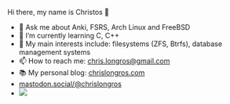 Hi there, my name is Christos 👋
- 💬 Ask me about Anki, FSRS, Arch Linux and FreeBSD
- 🌱 I’m currently learning C, C++
- 🔭 My main interests include: filesystems (ZFS, Btrfs), database management systems
- 📫 How to reach me: chris.longros@gmail.com
- 📚 My personal blog: [chrislongros.com](https://chrislongros.com/)
- [mastodon.social/@chrislongros](https://mastodon.social/@chrislongros)
- ![](https://komarev.com/ghpvc/?username=chrislongros)
<!--
**chrislongros/chrislongros** is a ✨ _special_ ✨ repository because its `README.md` (this file) appears on your GitHub profile.

Here are some ideas to get you started:

- 🔭 I’m currently working on ...
- 👯 I’m looking to collaborate on ...
- 🤔 I’m looking for help with ...
- 😄 Pronouns: ...
- ⚡ Fun fact: ...
-->
